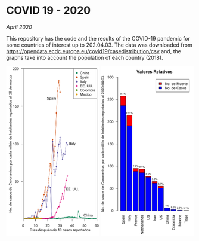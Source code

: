 # COVID 19 - 2020
_April 2020_

This repository has the code and the results of the COVID-19 pandemic for some countries of interest up to 202.04.03. The data was downloaded from https://opendata.ecdc.europa.eu/covid19/casedistribution/csv and, the graphs take into account the population of each country (2018).
<p align="center">
  <img src="Plots_Summary_Time/20200328_2_Resultados_Normal.png" width="250" title="Cases per millon">
  <img src="Plots_Summary_Time/2020-04-03_6_BarPlot_Rel.png" width="250" title="Cases per millon">
</p>